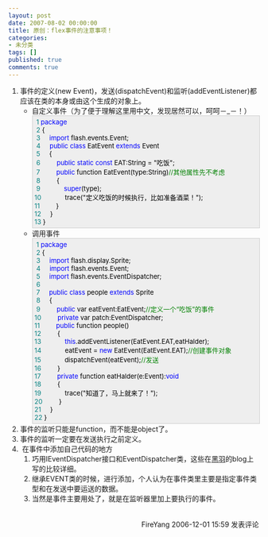 ```yaml
---
layout: post
date: 2007-08-02 00:00:00
title: 原创：flex事件的注意事项！
categories:
- 未分类
tags: []
published: true
comments: true
---
```

<p><ol>
    <li>事件的定义(new Event)，发送(dispatchEvent)和监听(addEventListener)都应该在类的本身或由这个生成的对象上。<br />
    <ul>
        <li>自定义事件（为了便于理解这里用中文，发现居然可以，呵呵－_－！）<br />
        <div style="BORDER-RIGHT: #cccccc 1px solid; PADDING-RIGHT: 5px; BORDER-TOP: #cccccc 1px solid; PADDING-LEFT: 4px; FONT-SIZE: 13px; PADDING-BOTTOM: 4px; BORDER-LEFT: #cccccc 1px solid; WIDTH: 98%; WORD-BREAK: break-all; PADDING-TOP: 4px; BORDER-BOTTOM: #cccccc 1px solid; BACKGROUND-COLOR: #eeeeee"><span style="COLOR: #008080">&nbsp;1</span>&nbsp;<span style="COLOR: #0000ff">package</span><span style="COLOR: #000000"><br /></span><span style="COLOR: #008080">&nbsp;2</span>&nbsp;<span style="COLOR: #000000">{<br /></span><span style="COLOR: #008080">&nbsp;3</span>&nbsp;<span style="COLOR: #000000">&nbsp;&nbsp;&nbsp;&nbsp;</span><span style="COLOR: #0000ff">import</span><span style="COLOR: #000000">&nbsp;flash.events.Event;<br /></span><span style="COLOR: #008080">&nbsp;4</span>&nbsp;<span style="COLOR: #000000">&nbsp;&nbsp;&nbsp;&nbsp;</span><span style="COLOR: #0000ff">public</span><span style="COLOR: #000000">&nbsp;</span><span style="COLOR: #0000ff">class</span><span style="COLOR: #000000">&nbsp;EatEvent&nbsp;</span><span style="COLOR: #0000ff">extends</span><span style="COLOR: #000000">&nbsp;Event<br /></span><span style="COLOR: #008080">&nbsp;5</span>&nbsp;<span style="COLOR: #000000">&nbsp;&nbsp;&nbsp;&nbsp;{<br /></span><span style="COLOR: #008080">&nbsp;6</span>&nbsp;<span style="COLOR: #000000">&nbsp;&nbsp;&nbsp;&nbsp;&nbsp;&nbsp;&nbsp;&nbsp;</span><span style="COLOR: #0000ff">public</span><span style="COLOR: #000000">&nbsp;</span><span style="COLOR: #0000ff">static</span><span style="COLOR: #000000">&nbsp;</span><span style="COLOR: #0000ff">const</span><span style="COLOR: #000000">&nbsp;EAT:String&nbsp;</span><span style="COLOR: #000000">=</span><span style="COLOR: #000000">&nbsp;</span><span style="COLOR: #000000">"</span><span style="COLOR: #000000">吃饭</span><span style="COLOR: #000000">"</span><span style="COLOR: #000000">;<br /></span><span style="COLOR: #008080">&nbsp;7</span>&nbsp;<span style="COLOR: #000000">&nbsp;&nbsp;&nbsp;&nbsp;&nbsp;&nbsp;&nbsp;&nbsp;</span><span style="COLOR: #0000ff">public</span><span style="COLOR: #000000">&nbsp;function&nbsp;EatEvent(type:String)</span><span style="COLOR: #008000">//</span><span style="COLOR: #008000">其他属性先不考虑</span><span style="COLOR: #008000"><br /></span><span style="COLOR: #008080">&nbsp;8</span>&nbsp;<span style="COLOR: #008000"></span><span style="COLOR: #000000">&nbsp;&nbsp;&nbsp;&nbsp;&nbsp;&nbsp;&nbsp;&nbsp;{<br /></span><span style="COLOR: #008080">&nbsp;9</span>&nbsp;<span style="COLOR: #000000">&nbsp;&nbsp;&nbsp;&nbsp;&nbsp;&nbsp;&nbsp;&nbsp;&nbsp;&nbsp;&nbsp;&nbsp;</span><span style="COLOR: #0000ff">super</span><span style="COLOR: #000000">(type);<br /></span><span style="COLOR: #008080">10</span>&nbsp;<span style="COLOR: #000000">&nbsp;&nbsp;&nbsp;&nbsp;&nbsp;&nbsp;&nbsp;&nbsp;&nbsp;&nbsp;&nbsp;&nbsp;trace(</span><span style="COLOR: #000000">"</span><span style="COLOR: #000000">定义吃饭的时候执行，比如准备酒菜！</span><span style="COLOR: #000000">"</span><span style="COLOR: #000000">);<br /></span><span style="COLOR: #008080">11</span>&nbsp;<span style="COLOR: #000000">&nbsp;&nbsp;&nbsp;&nbsp;&nbsp;&nbsp;&nbsp;&nbsp;}<br /></span><span style="COLOR: #008080">12</span>&nbsp;<span style="COLOR: #000000">&nbsp;&nbsp;&nbsp;&nbsp;}<br /></span><span style="COLOR: #008080">13</span>&nbsp;<span style="COLOR: #000000">}</span></div>
        </li><li>调用事件<br />
        <div style="BORDER-RIGHT: #cccccc 1px solid; PADDING-RIGHT: 5px; BORDER-TOP: #cccccc 1px solid; PADDING-LEFT: 4px; FONT-SIZE: 13px; PADDING-BOTTOM: 4px; BORDER-LEFT: #cccccc 1px solid; WIDTH: 98%; WORD-BREAK: break-all; PADDING-TOP: 4px; BORDER-BOTTOM: #cccccc 1px solid; BACKGROUND-COLOR: #eeeeee"><span style="COLOR: #008080">&nbsp;1</span>&nbsp;<span style="COLOR: #0000ff">package</span><span style="COLOR: #000000"><br /></span><span style="COLOR: #008080">&nbsp;2</span>&nbsp;<span style="COLOR: #000000">{<br /></span><span style="COLOR: #008080">&nbsp;3</span>&nbsp;<span style="COLOR: #000000">&nbsp;&nbsp;&nbsp;&nbsp;</span><span style="COLOR: #0000ff">import</span><span style="COLOR: #000000">&nbsp;flash.display.Sprite;<br /></span><span style="COLOR: #008080">&nbsp;4</span>&nbsp;<span style="COLOR: #000000">&nbsp;&nbsp;&nbsp;&nbsp;</span><span style="COLOR: #0000ff">import</span><span style="COLOR: #000000">&nbsp;flash.events.Event;<br /></span><span style="COLOR: #008080">&nbsp;5</span>&nbsp;<span style="COLOR: #000000">&nbsp;&nbsp;&nbsp;&nbsp;</span><span style="COLOR: #0000ff">import</span><span style="COLOR: #000000">&nbsp;flash.events.EventDispatcher;<br /></span><span style="COLOR: #008080">&nbsp;6</span>&nbsp;<span style="COLOR: #000000"><br /></span><span style="COLOR: #008080">&nbsp;7</span>&nbsp;<span style="COLOR: #000000">&nbsp;&nbsp;&nbsp;&nbsp;</span><span style="COLOR: #0000ff">public</span><span style="COLOR: #000000">&nbsp;</span><span style="COLOR: #0000ff">class</span><span style="COLOR: #000000">&nbsp;people&nbsp;</span><span style="COLOR: #0000ff">extends</span><span style="COLOR: #000000">&nbsp;Sprite<br /></span><span style="COLOR: #008080">&nbsp;8</span>&nbsp;<span style="COLOR: #000000">&nbsp;&nbsp;&nbsp;&nbsp;{<br /></span><span style="COLOR: #008080">&nbsp;9</span>&nbsp;<span style="COLOR: #000000">&nbsp;&nbsp;&nbsp;&nbsp;&nbsp;&nbsp;&nbsp;&nbsp;</span><span style="COLOR: #0000ff">public</span><span style="COLOR: #000000">&nbsp;var&nbsp;eatEvent:EatEvent;</span><span style="COLOR: #008000">//</span><span style="COLOR: #008000">定义一个&#8220;吃饭&#8221;的事件</span><span style="COLOR: #008000"><br /></span><span style="COLOR: #008080">10</span>&nbsp;<span style="COLOR: #008000"></span><span style="COLOR: #000000">&nbsp;&nbsp;&nbsp;&nbsp;&nbsp;&nbsp;&nbsp;&nbsp;</span><span style="COLOR: #0000ff">private</span><span style="COLOR: #000000">&nbsp;var&nbsp;patch:EventDispatcher;<br /></span><span style="COLOR: #008080">11</span>&nbsp;<span style="COLOR: #000000">&nbsp;&nbsp;&nbsp;&nbsp;&nbsp;&nbsp;&nbsp;&nbsp;</span><span style="COLOR: #0000ff">public</span><span style="COLOR: #000000">&nbsp;function&nbsp;people()<br /></span><span style="COLOR: #008080">12</span>&nbsp;<span style="COLOR: #000000">&nbsp;&nbsp;&nbsp;&nbsp;&nbsp;&nbsp;&nbsp;&nbsp;{<br /></span><span style="COLOR: #008080">13</span>&nbsp;<span style="COLOR: #000000">&nbsp;&nbsp;&nbsp;&nbsp;&nbsp;&nbsp;&nbsp;&nbsp;&nbsp;&nbsp;&nbsp;&nbsp;</span><span style="COLOR: #0000ff">this</span><span style="COLOR: #000000">.addEventListener(EatEvent.EAT,eatHalder);<br /></span><span style="COLOR: #008080">14</span>&nbsp;<span style="COLOR: #000000">&nbsp;&nbsp;&nbsp;&nbsp;&nbsp;&nbsp;&nbsp;&nbsp;&nbsp;&nbsp;&nbsp;&nbsp;eatEvent&nbsp;</span><span style="COLOR: #000000">=</span><span style="COLOR: #000000">&nbsp;</span><span style="COLOR: #0000ff">new</span><span style="COLOR: #000000">&nbsp;EatEvent(EatEvent.EAT);</span><span style="COLOR: #008000">//</span><span style="COLOR: #008000">创建事件对象</span><span style="COLOR: #008000"><br /></span><span style="COLOR: #008080">15</span>&nbsp;<span style="COLOR: #008000"></span><span style="COLOR: #000000">&nbsp;&nbsp;&nbsp;&nbsp;&nbsp;&nbsp;&nbsp;&nbsp;&nbsp;&nbsp;&nbsp;&nbsp;dispatchEvent(eatEvent);</span><span style="COLOR: #008000">//</span><span style="COLOR: #008000">发送</span><span style="COLOR: #008000"><br /></span><span style="COLOR: #008080">16</span>&nbsp;<span style="COLOR: #008000"></span><span style="COLOR: #000000">&nbsp;&nbsp;&nbsp;&nbsp;&nbsp;&nbsp;&nbsp;&nbsp;}<br /></span><span style="COLOR: #008080">17</span>&nbsp;<span style="COLOR: #000000">&nbsp;&nbsp;&nbsp;&nbsp;&nbsp;&nbsp;&nbsp;&nbsp;</span><span style="COLOR: #0000ff">private</span><span style="COLOR: #000000">&nbsp;function&nbsp;eatHalder(e:Event):</span><span style="COLOR: #0000ff">void</span><span style="COLOR: #000000"><br /></span><span style="COLOR: #008080">18</span>&nbsp;<span style="COLOR: #000000">&nbsp;&nbsp;&nbsp;&nbsp;&nbsp;&nbsp;&nbsp;&nbsp;{<br /></span><span style="COLOR: #008080">19</span>&nbsp;<span style="COLOR: #000000">&nbsp;&nbsp;&nbsp;&nbsp;&nbsp;&nbsp;&nbsp;&nbsp;&nbsp;&nbsp;&nbsp;&nbsp;trace(</span><span style="COLOR: #000000">"</span><span style="COLOR: #000000">知道了，马上就来了！</span><span style="COLOR: #000000">"</span><span style="COLOR: #000000">);<br /></span><span style="COLOR: #008080">20</span>&nbsp;<span style="COLOR: #000000">&nbsp;&nbsp;&nbsp;&nbsp;&nbsp;&nbsp;&nbsp;&nbsp;}<br /></span><span style="COLOR: #008080">21</span>&nbsp;<span style="COLOR: #000000">&nbsp;&nbsp;&nbsp;&nbsp;}<br /></span><span style="COLOR: #008080">22</span>&nbsp;<span style="COLOR: #000000">}</span></div>
        </li>
    </ul>
    </li><li>事件的监听只能是function，而不能是object了。<br />
    </li><li>事件的监听一定要在发送执行之前定义。<br />
    </li><li>&nbsp;在事件中添加自己代码的地方<br />
    <ol>
        <li>巧用IEventDispatcher接口和EventDispatcher类，这些在<a href="http://www.kingda.org/" target="_blank">黑羽</a>的blog上写的比较详细。<br />
        </li><li>继承EVENT类的时候，进行添加，个人认为在事件类里主要是指定事件类型和在发送中要运送的数据。<br />
        </li><li>当然是事件主要用处了，就是在监听器里加上要执行的事件。 </li>
    </ol>
    </li>
</ol>
<img src="http://www.cnblogs.com/FireYang/aggbug/579104.html" width="1" height="1" /><br /><br /><div align="right"><a style="text-decoration:none;" href="http://FireYang.cnblogs.com/" target="_blank">FireYang</a> 2006-12-01 15:59 <a href="http://www.cnblogs.com/FireYang/archive/2006/12/01/579104.html#Feedback" target="_blank" style="text-decoration:none;">发表评论</a></div></p>

